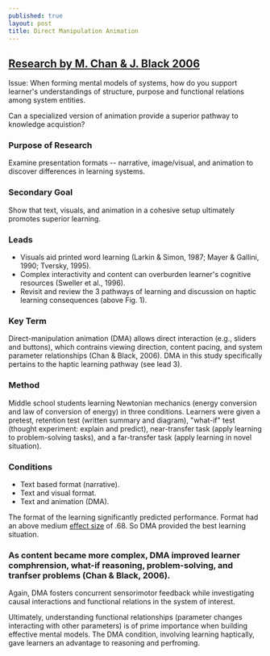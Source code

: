 ```yaml
---
published: true
layout: post
title: Direct Manipulation Animation
---
```



## [Research by M. Chan & J. Black 2006](http://citeseerx.ist.psu.edu/viewdoc/download?doi=10.1.1.91.6228&rep=rep1&type=pdf)

Issue: When forming mental models of systems, how do you support learner's understandings of structure, purpose and functional relations among system entities. 

Can a specialized version of animation provide a superior pathway to knowledge acquistion?

### Purpose of Research

Examine presentation formats -- narrative, image/visual, and animation to discover differences in learning systems.

### Secondary Goal

Show that text, visuals, and animation in a cohesive setup ultimately promotes superior learning.

### Leads
- Visuals aid printed word learning (Larkin & Simon, 1987; Mayer & Gallini, 1990; Tversky, 1995).
- Complex interactivity and content can overburden learner's cognitive resources (Sweller et al., 1996).
- Revisit and review the 3 pathways of learning and discussion on haptic learning consequences (above Fig. 1).

### Key Term

Direct-manipulation animation (DMA) allows direct interaction (e.g., sliders and buttons), which contrains viewing direction, content pacing, and system parameter relationships (Chan & Black, 2006). DMA in this study specifically pertains to the haptic learning pathway (see lead 3). 

### Method

Middle school students learning Newtonian mechanics (energy conversion and law of conversion of energy) in three conditions. Learners were given a pretest, retention test (written summary and diagram), "what-if" test (thought experiment: explain and predict), near-transfer task (apply learning to problem-solving tasks), and a far-transfer task (apply learning in novel situation).

### Conditions
- Text based format (narrative).
- Text and visual format.
- Text and animation (DMA).

The format of the learning significantly predicted performance. Format had an above medium [effect size](http://www.uccs.edu/lbecker/effect-size.html) of .68. So DMA provided the best learning situation.

### As content became more complex, DMA improved learner comphrension, what-if reasoning, problem-solving, and tranfser problems (Chan & Black, 2006).

Again, DMA fosters concurrent sensorimotor feedback while investigating causal interactions and functional relations in the system of interest.

Ultimately, understanding functional relationships (parameter changes interacting with other parameters) is of prime importance when building effective mental models. The DMA condition, involving learning haptically, gave learners an advantage to reasoning and perfroming.
